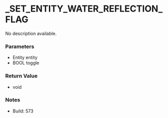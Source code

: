 # _SET_ENTITY_WATER_REFLECTION_FLAG

No description available.

### Parameters
* Entity entity
* BOOL toggle

### Return Value
* void

### Notes
* Build: 573

